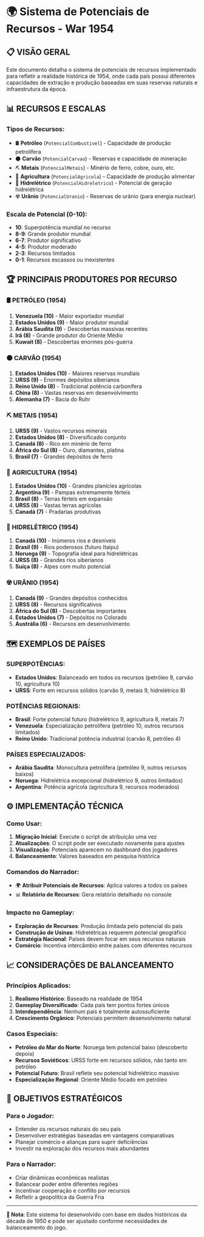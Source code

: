 # 🌍 Sistema de Potenciais de Recursos - War 1954

## 📋 **VISÃO GERAL**

Este documento detalha o sistema de potenciais de recursos implementado para refletir a realidade histórica de 1954, onde cada país possui diferentes capacidades de extração e produção baseadas em suas reservas naturais e infraestrutura da época.

## 📊 **RECURSOS E ESCALAS**

### **Tipos de Recursos:**
- 🛢️ **Petróleo** (`PotencialCombustivel`) - Capacidade de produção petrolífera
- ⚫ **Carvão** (`PotencialCarvao`) - Reservas e capacidade de mineração
- ⛏️ **Metais** (`PotencialMetais`) - Minério de ferro, cobre, ouro, etc.
- 🌾 **Agricultura** (`PotencialAgricola`) - Capacidade de produção alimentar
- 🌊 **Hidrelétrico** (`PotencialHidreletrico`) - Potencial de geração hidrelétrica
- ☢️ **Urânio** (`PotencialUranio`) - Reservas de urânio (para energia nuclear)

### **Escala de Potencial (0-10):**
- **10**: Superpotência mundial no recurso
- **8-9**: Grande produtor mundial
- **6-7**: Produtor significativo
- **4-5**: Produtor moderado
- **2-3**: Recursos limitados
- **0-1**: Recursos escassos ou inexistentes

## 🏆 **PRINCIPAIS PRODUTORES POR RECURSO**

### 🛢️ **PETRÓLEO (1954)**
1. **Venezuela (10)** - Maior exportador mundial
2. **Estados Unidos (9)** - Maior produtor mundial
3. **Arábia Saudita (9)** - Descobertas massivas recentes
4. **Irã (8)** - Grande produtor do Oriente Médio
5. **Kuwait (8)** - Descobertas enormes pós-guerra

### ⚫ **CARVÃO (1954)**
1. **Estados Unidos (10)** - Maiores reservas mundiais
2. **URSS (9)** - Enormes depósitos siberianos
3. **Reino Unido (8)** - Tradicional potência carbonífera
4. **China (8)** - Vastas reservas em desenvolvimento
5. **Alemanha (7)** - Bacia do Ruhr

### ⛏️ **METAIS (1954)**
1. **URSS (9)** - Vastos recursos minerais
2. **Estados Unidos (8)** - Diversificado conjunto
3. **Canadá (8)** - Rico em minério de ferro
4. **África do Sul (8)** - Ouro, diamantes, platina
5. **Brasil (7)** - Grandes depósitos de ferro

### 🌾 **AGRICULTURA (1954)**
1. **Estados Unidos (10)** - Grandes planícies agrícolas
2. **Argentina (9)** - Pampas extremamente férteis
3. **Brasil (8)** - Terras férteis em expansão
4. **URSS (8)** - Vastas terras agrícolas
5. **Canadá (7)** - Pradarias produtivas

### 🌊 **HIDRELÉTRICO (1954)**
1. **Canadá (10)** - Inúmeros rios e desníveis
2. **Brasil (9)** - Rios poderosos (futuro Itaipu)
3. **Noruega (9)** - Topografia ideal para hidrelétricas
4. **URSS (8)** - Grandes rios siberianos
5. **Suíça (8)** - Alpes com muito potencial

### ☢️ **URÂNIO (1954)**
1. **Canadá (9)** - Grandes depósitos conhecidos
2. **URSS (8)** - Recursos significativos
3. **África do Sul (8)** - Descobertas importantes
4. **Estados Unidos (7)** - Depósitos no Colorado
5. **Austrália (6)** - Recursos em desenvolvimento

## 🗺️ **EXEMPLOS DE PAÍSES**

### **SUPERPOTÊNCIAS:**
- **Estados Unidos**: Balanceado em todos os recursos (petróleo 9, carvão 10, agricultura 10)
- **URSS**: Forte em recursos sólidos (carvão 9, metais 9, hidrelétrico 8)

### **POTÊNCIAS REGIONAIS:**
- **Brasil**: Forte potencial futuro (hidrelétrico 9, agricultura 8, metais 7)
- **Venezuela**: Especialização petrolífera (petróleo 10, outros recursos limitados)
- **Reino Unido**: Tradicional potência industrial (carvão 8, petróleo 4)

### **PAÍSES ESPECIALIZADOS:**
- **Arábia Saudita**: Monocultura petrolífera (petróleo 9, outros recursos baixos)
- **Noruega**: Hidrelétrica excepcional (hidrelétrico 9, outros limitados)
- **Argentina**: Potência agrícola (agricultura 9, recursos moderados)

## ⚙️ **IMPLEMENTAÇÃO TÉCNICA**

### **Como Usar:**
1. **Migração Inicial**: Execute o script de atribuição uma vez
2. **Atualizações**: O script pode ser executado novamente para ajustes
3. **Visualização**: Potenciais aparecem no dashboard dos jogadores
4. **Balanceamento**: Valores baseados em pesquisa histórica

### **Comandos do Narrador:**
- 🌍 **Atribuir Potenciais de Recursos**: Aplica valores a todos os países
- 📊 **Relatório de Recursos**: Gera relatório detalhado no console

### **Impacto no Gameplay:**
- **Exploração de Recursos**: Produção limitada pelo potencial do país
- **Construção de Usinas**: Hidrelétricas requerem potencial geográfico
- **Estratégia Nacional**: Países devem focar em seus recursos naturais
- **Comércio**: Incentiva intercâmbio entre países com diferentes recursos

## 📈 **CONSIDERAÇÕES DE BALANCEAMENTO**

### **Princípios Aplicados:**
1. **Realismo Histórico**: Baseado na realidade de 1954
2. **Gameplay Diversificado**: Cada país tem pontos fortes únicos
3. **Interdependência**: Nenhum país é totalmente autossuficiente
4. **Crescimento Orgânico**: Potenciais permitem desenvolvimento natural

### **Casos Especiais:**
- **Petróleo do Mar do Norte**: Noruega tem potencial baixo (descoberto depois)
- **Recursos Soviéticos**: URSS forte em recursos sólidos, não tanto em petróleo
- **Potencial Futuro**: Brasil reflete seu potencial hidrelétrico massivo
- **Especialização Regional**: Oriente Médio focado em petróleo

## 🎯 **OBJETIVOS ESTRATÉGICOS**

### **Para o Jogador:**
- Entender os recursos naturais do seu país
- Desenvolver estratégias baseadas em vantagens comparativas
- Planejar comércio e alianças para suprir deficiências
- Investir na exploração dos recursos mais abundantes

### **Para o Narrador:**
- Criar dinâmicas econômicas realistas
- Balancear poder entre diferentes regiões
- Incentivar cooperação e conflito por recursos
- Refletir a geopolítica da Guerra Fria

---

**📝 Nota**: Este sistema foi desenvolvido com base em dados históricos da década de 1950 e pode ser ajustado conforme necessidades de balanceamento do jogo.